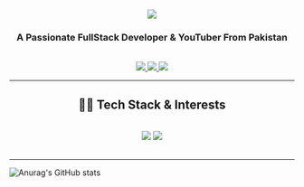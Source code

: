 <h1 align="center">
    <img src="https://readme-typing-svg.herokuapp.com/?font=Righteous&color=15F7F5&random=falsesize=35&center=true&vCenter=true&width=500&height=70&duration=2000&lines=Hi+There!+👋;+I'm+Safa+Maqbool+👨🏻‍💻;" />
</h1>

<h3 align="center">A Passionate FullStack Developer & YouTuber From Pakistan</h3>

<br/>

<div align="center">


 </div>
 
<div align="center"> 
  <a href="mailto:s.maq.basha@gmail.com">
    <img src="https://img.shields.io/badge/Gmail-6C22A6?style=for-the-badge&logo=gmail&logoColor=white" />
  </a>
    <a href="https://www.behance.net/safamaqbool06" target="_blank">
     <img src="https://img.shields.io/badge/YouTube-D71313?style=for-the-badge&logo=youtube&logoColor=white" />
  </a>
  <a href="https://www.linkedin.com/in/safamaqbool/" >
    <img src="https://img.shields.io/badge/LinkedIn-0077B5?style=for-the-badge&logo=linkedin&logoColor=white" />
  </a>
<!--   <a href="https://farzeen.netlify.app/" target="_blank">
     <img src="https://img.shields.io/badge/Portfolio-F3B95F?style=for-the-badge&logo=google&logoColor=white" />
  </a> -->
</div>

 <hr/>
 
<h2 align="center">👩‍💻 Tech Stack & Interests</h2>
<br/>
<div align="center">
    <img src="https://skillicons.dev/icons?i=react,javascript,express,nodejs,vscode,github,tailwind,git" />
    <img src="https://skillicons.dev/icons?i=css,bootstrap,html,mongodb,mysql,docker,cypress" /><br>
</div>

<br/>
<hr/>


![Anurag's GitHub stats](https://github-readme-stats.vercel.app/api?username=farzeen-ali&show_icons=true&theme=tokyonight)
